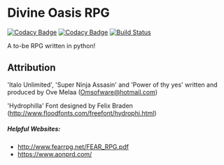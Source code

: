 # Divine Oasis RPG

[![Codacy Badge](https://api.codacy.com/project/badge/Grade/1937ed23a9f24375a2223fd886b133d4)](https://www.codacy.com/app/wneild5/Divine-Oasis-RPG?utm_source=github.com&utm_medium=referral&utm_content=wsngamerz/Divine-Oasis-RPG&utm_campaign=Badge_Grade)
[![Codacy Badge](https://api.codacy.com/project/badge/Coverage/1937ed23a9f24375a2223fd886b133d4)](https://www.codacy.com/app/wneild5/Divine-Oasis-RPG?utm_source=github.com&utm_medium=referral&utm_content=wsngamerz/Divine-Oasis-RPG&utm_campaign=Badge_Coverage)
[![Build Status](https://travis-ci.org/wsngamerz/Divine-Oasis-RPG.svg?branch=master)](https://travis-ci.org/wsngamerz/Divine-Oasis-RPG)

A to-be RPG written in python!


## Attribution

'Italo Unlimited', 'Super Ninja Assasin' and 'Power of thy yes' written and produced by Ove Melaa (Omsofware@hotmail.com)

'Hydrophilla' Font designed by Felix Braden (<http://www.floodfonts.com/freefont/hydrophi.html>)

##### Helpful Websites:

-   <http://www.fearrpg.net/FEAR_RPG.pdf>
-   <https://www.aonprd.com/>
